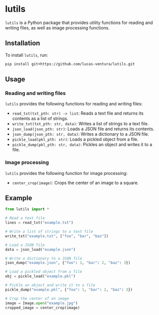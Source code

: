 # lutils

`lutils` is a Python package that provides utility functions for reading and writing files, as well as image processing functions.

## Installation

To install `lutils`, run:

```bash
pip install git+https://github.com/lucas-ventura/lutils.git
```

## Usage

### Reading and writing files

`lutils` provides the following functions for reading and writing files:

- `read_txt(txt_pth: str) -> list`: Reads a text file and returns its contents as a list of strings.
- `write_txt(txt_pth: str, data)`: Writes a list of strings to a text file.
- `json_load(json_pth: str)`: Loads a JSON file and returns its contents.
- `json_dump(json_pth: str, data)`: Writes a dictionary to a JSON file.
- `pickle_load(pkl_pth: str)`: Loads a pickled object from a file.
- `pickle_dump(pkl_pth: str, data)`: Pickles an object and writes it to a file.

### Image processing

`lutils` provides the following function for image processing:

- `center_crop(image)`: Crops the center of an image to a square.

## Example

```python
from lutils import *

# Read a text file
lines = read_txt("example.txt")

# Write a list of strings to a text file
write_txt("example.txt", ["foo", "bar", "baz"])

# Load a JSON file
data = json_load("example.json")

# Write a dictionary to a JSON file
json_dump("example.json", {"foo": 1, "bar": 2, "baz": 3})

# Load a pickled object from a file
obj = pickle_load("example.pkl")

# Pickle an object and write it to a file
pickle_dump("example.pkl", {"foo": 1, "bar": 2, "baz": 3})

# Crop the center of an image
image = Image.open("example.jpg")
cropped_image = center_crop(image)
```
